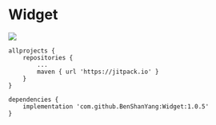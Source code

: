 # Widget

[![](https://www.jitpack.io/v/BenShanYang/Widget.svg)](https://www.jitpack.io/#BenShanYang/Widget)



	allprojects {
		repositories {
			...
			maven { url 'https://jitpack.io' }
		}
	}
  
	dependencies {
		implementation 'com.github.BenShanYang:Widget:1.0.5'
	}

